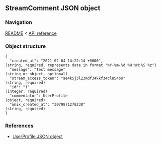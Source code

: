 ## StreamComment JSON object

### Navigation
[README](../../README.md)
<
[API reference](../api_reference.md)

### Object structure
```
{
  "created_at": "2021-02-04 14:22:14 +0000",                                    (string, required, represents date in format "%Y-%m-%d %H:%M:%S %z")
  "message": "Test message"                                                     (string or object, optional)
  "stream_access_token": "ae4k5j3l23mdf34kkf34cln54bo"                          (string, required)
  "id": "1"                                                                     (integer, required)
  "commentator": UserProfile                                                    (object, required)
  "unix_created_at": "3079871278238"                                            (string, required)
}
```

### References
- [UserProfile JSON object](./user_profile.md)

